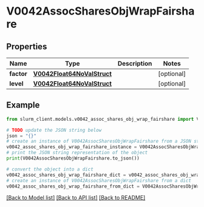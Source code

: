 # V0042AssocSharesObjWrapFairshare


## Properties

Name | Type | Description | Notes
------------ | ------------- | ------------- | -------------
**factor** | [**V0042Float64NoValStruct**](V0042Float64NoValStruct.md) |  | [optional] 
**level** | [**V0042Float64NoValStruct**](V0042Float64NoValStruct.md) |  | [optional] 

## Example

```python
from slurm_client.models.v0042_assoc_shares_obj_wrap_fairshare import V0042AssocSharesObjWrapFairshare

# TODO update the JSON string below
json = "{}"
# create an instance of V0042AssocSharesObjWrapFairshare from a JSON string
v0042_assoc_shares_obj_wrap_fairshare_instance = V0042AssocSharesObjWrapFairshare.from_json(json)
# print the JSON string representation of the object
print(V0042AssocSharesObjWrapFairshare.to_json())

# convert the object into a dict
v0042_assoc_shares_obj_wrap_fairshare_dict = v0042_assoc_shares_obj_wrap_fairshare_instance.to_dict()
# create an instance of V0042AssocSharesObjWrapFairshare from a dict
v0042_assoc_shares_obj_wrap_fairshare_from_dict = V0042AssocSharesObjWrapFairshare.from_dict(v0042_assoc_shares_obj_wrap_fairshare_dict)
```
[[Back to Model list]](../README.md#documentation-for-models) [[Back to API list]](../README.md#documentation-for-api-endpoints) [[Back to README]](../README.md)


